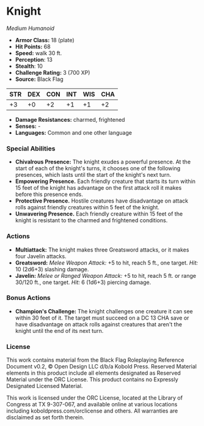 # Knight

*Medium* *Humanoid*

- **Armor Class:** 18 (plate)
- **Hit Points:** 68 
- **Speed:** walk 30 ft.
- **Perception**: 13
- **Stealth**: 10
- **Challenge Rating:** 3 (700 XP)
- **Source:** Black Flag

| STR | DEX | CON | INT | WIS | CHA |
| --- | --- | --- | --- | --- | --- |
| +3 | +0 | +2 | +1 | +1 | +2 |

- **Damage Resistances:** charmed, frightened
- **Senses:** -
- **Languages:** Common and one other language

### Special Abilities

- **Chivalrous Presence:** The knight exudes a powerful presence. At the start of each of the knight's turns, it chooses one of the following presences, which lasts until the start of the knight's next turn.
- **Empowering Presence.** Each friendly creature that starts its turn within 15 feet of the knight has advantage on the first attack roll it makes before this presence ends.
- **Protective Presence.** Hostile creatures have disadvantage on attack rolls against friendly creatures within 5 feet of the knight.
- **Unwavering Presence.** Each friendly creature within 15 feet of the knight is resistant to the charmed and frightened conditions.

### Actions

- **Multiattack:** The knight makes three Greatsword attacks, or it makes four Javelin attacks.
- **Greatsword:** _Melee Weapon Attack:_ +5 to hit, reach 5 ft., one target. _Hit:_ 10 (2d6+3) slashing damage.
- **Javelin:** _Melee or Ranged Weapon Attack:_ +5 to hit, reach 5 ft. or range 30/120 ft., one target. _Hit:_ 6 (1d6+3) piercing damage.

### Bonus Actions

- **Champion's Challenge:** The knight challenges one creature it can see within 30 feet of it. The target must succeed on a DC 13 CHA save or have disadvantage on attack rolls against creatures that aren't the knight until the end of its next turn.


### License

This work contains material from the Black Flag Roleplaying Reference Document v0.2, © Open Design LLC d/b/a Kobold Press. Reserved Material elements in this product include all elements designated as Reserved Material under the ORC License. This product contains no Expressly Designated Licensed Material.

This work is licensed under the ORC License, located at the Library of Congress at TX 9-307-067, and available online at various locations including koboldpress.com/orclicense and others. All warranties are disclaimed as set forth therein.

